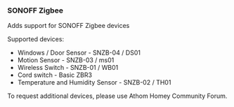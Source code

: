### SONOFF Zigbee
Adds support for SONOFF Zigbee devices

Supported devices:
- Windows / Door Sensor - SNZB-04 / DS01
- Motion Sensor - SNZB-03 / ms01
- Wireless Switch - SNZB-01 / WB01
- Cord switch - Basic ZBR3
- Temperature and Humidity Sensor - SNZB-02 / TH01

To request additional devices, please use Athom Homey Community Forum.